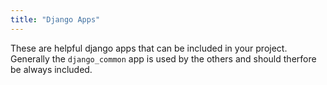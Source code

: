 ```yaml
---
title: "Django Apps"
---
```


These are helpful django apps that can be included in your project. Generally the `django_common` app is used by the others and should therfore be always included.